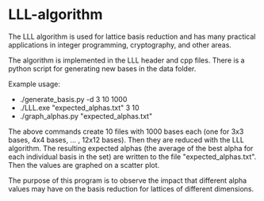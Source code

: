 # LLL-algorithm
The LLL algorithm is used for lattice basis reduction and has many practical applications in integer programming, cryptography, and other areas.

The algorithm is implemented in the LLL header and cpp files. There is a python script for generating new bases in the data folder.

Example usage:
 - ./generate_basis.py -d 3 10 1000
 - ./LLL.exe "expected_alphas.txt" 3 10
 - ./graph_alphas.py "expected_alphas.txt"

The above commands create 10 files with 1000 bases each (one for 3x3 bases, 4x4 bases, ... , 12x12 bases). Then they are reduced with the LLL algorithm. The resulting expected alphas (the average of the best alpha for each individual basis in the set) are written to the file "expected_alphas.txt". Then the values are graphed on a scatter plot.

The purpose of this program is to observe the impact that different alpha values may have on the basis reduction for lattices of different dimensions.
